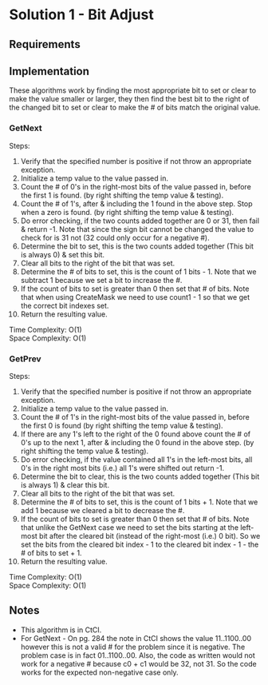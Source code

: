 # Solution 1 - Bit Adjust

## Requirements

## Implementation
These algorithms work by finding the most appropriate bit to set or clear to make the
value smaller or larger, they then find the best bit to the right of the changed
bit to set or clear to make the # of bits match the original value.

### GetNext

Steps:
1. Verify that the specified number is positive if not throw an appropriate exception.
2. Initialize a temp value to the value passed in.
3. Count the # of 0's in the right-most bits of the value passed in, before the first 1 is found. (by right shifting the temp value & testing).
4. Count the # of 1's, after & including the 1 found in the above step. Stop when a zero is found. (by right shifting the temp value & testing).
5. Do error checking, if the two counts added together are 0 or 31, then fail & return -1. Note that since the sign bit cannot be changed the value to check for is 31 not (32 could only occur for a negative #).
6. Determine the bit to set, this is the two counts added together (This bit is always 0) & set this bit.
7. Clear all bits to the right of the bit that was set.
8. Determine the # of bits to set, this is the count of 1 bits - 1. Note that we subtract 1 because we set a bit to increase the #.
9. If the count of bits to set is greater than 0 then set that # of bits. Note that when using CreateMask we need to use count1 - 1 so that we get the correct bit indexes set. 
10. Return the resulting value.
 
Time Complexity: O(1)  
Space Complexity: O(1)  

### GetPrev

Steps:
1. Verify that the specified number is positive if not throw an appropriate exception.
2. Initialize a temp value to the value passed in.
3. Count the # of 1's in the right-most bits of the value passed in, before the first 0 is found (by right shifting the temp value & testing).
4. If there are any 1's left to the right of the 0 found above count the # of 0's up to the next 1, after & including the 0 found in the above step. (by right shifting the temp value & testing).
5. Do error checking, if the value contained all 1's in the left-most bits, all 0's in the right most bits (i.e.) all 1's were shifted out return -1.
6. Determine the bit to clear, this is the two counts added together (This bit is always 1) & clear this bit.
7. Clear all bits to the right of the bit that was set.
8. Determine the # of bits to set, this is the count of 1 bits + 1. Note that we add 1 because we cleared a bit to decrease the #.
9. If the count of bits to set is greater than 0 then set that # of bits. Note that unlike the GetNext case we need to set the bits starting at the left-most bit after the cleared bit (instead of the right-most (i.e.) 0 bit). So we set the bits from the cleared bit index - 1 to the cleared bit index - 1 - the # of bits to set + 1.
10. Return the resulting value.

Time Complexity: O(1)  
Space Complexity: O(1)  

## Notes
- This algorithm is in CtCI.
- For GetNext - On pg. 284 the note in CtCI shows the value 11..1100..00 however this is not
a valid # for the problem since it is negative. The problem case is in fact
01..1100..00. Also, the code as written would not work for a negative # because
c0 + c1 would be 32, not 31. So the code works for the expected non-negative
case only.
